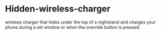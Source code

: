 # Hidden-wireless-charger
wireless charger that hides under the top of a nightstand and charges your phone during a set window or when the override button is pressed.
